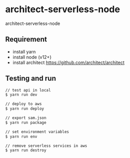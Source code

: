 # architect-serverless-node

architect-serverless-node

## Requirement

- install yarn
- install node (v12+)
- install architect <https://github.com/architect/architect>

## Testing and run

```zsh
// test api in local
$ yarn run dev

// deploy to aws
$ yarn run deploy

// export sam.json
$ yarn run package

// set environment variables
$ yarn run env

// remove serverless services in aws
$ yarn run destroy
```
